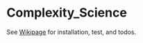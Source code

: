 # Complexity_Science

See [Wikipage](https://github.com/MunjungKim/Complexity_Science/wiki) for installation, test, and todos.